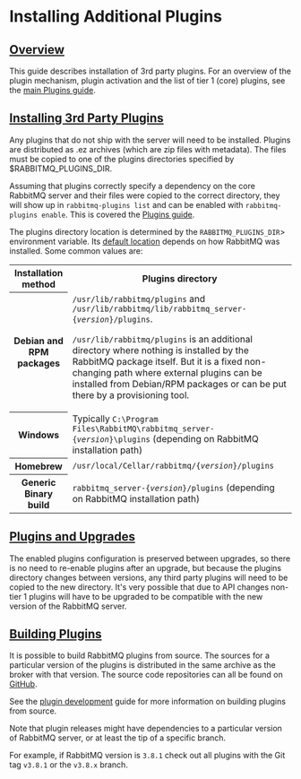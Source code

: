 <!--
Copyright (c) 2005-2023 Broadcom. All Rights Reserved. The term "Broadcom" refers to Broadcom Inc. and/or its subsidiaries.

All rights reserved. This program and the accompanying materials
are made available under the terms of the under the Apache License,
Version 2.0 (the "License”); you may not use this file except in compliance
with the License. You may obtain a copy of the License at

https://www.apache.org/licenses/LICENSE-2.0

Unless required by applicable law or agreed to in writing, software
distributed under the License is distributed on an "AS IS" BASIS,
WITHOUT WARRANTIES OR CONDITIONS OF ANY KIND, either express or implied.
See the License for the specific language governing permissions and
limitations under the License.
-->

# Installing Additional Plugins

## <a id="overview" class="anchor" href="#overview">Overview</a>

This guide describes installation of 3rd party plugins.
For an overview of the plugin mechanism, plugin activation and
the list of tier 1 (core) plugins, see the [main Plugins guide](./plugins.html).


## <a id="installing-custom-plugins" class="anchor" href="#installing-custom-plugins">Installing 3rd Party Plugins</a>

Any plugins that do not ship with the server will need to be
installed. Plugins are distributed as .ez archives (which are zip files with metadata).
The files must be copied to one of the plugins
directories specified by <span class="envvar">$RABBITMQ_PLUGINS_DIR</span>.

Assuming that plugins correctly specify a dependency on the core RabbitMQ server
and their files were copied to the correct directory, they will show up in
`rabbitmq-plugins list` and can be enabled with
`rabbitmq-plugins enable`. This is covered the [Plugins guide](./plugins.html).

The plugins directory location is determined by the `RABBITMQ_PLUGINS_DIR`> environment variable.
Its [default location](./relocate.html) depends on how RabbitMQ was installed. Some common values are:

<table>
  <tr>
    <th>Installation method</th>
    <th>Plugins directory</th>
  </tr>
  <tr>
    <th>Debian and RPM packages</th>
    <td>
      <code>/usr/lib/rabbitmq/plugins</code> and <code>/usr/lib/rabbitmq/lib/rabbitmq_server-{<i>version</i>}/plugins</code>.
      <p>
        <code>/usr/lib/rabbitmq/plugins</code> is an additional
        directory where nothing is installed by the RabbitMQ
        package itself. But it is a fixed non-changing path
        where external plugins can be installed from Debian/RPM
        packages or can be put there by a provisioning tool.
      </p>
    </td>
  </tr>
  <tr>
    <th>Windows</th>
    <td>
      Typically <code>C:\Program Files\RabbitMQ\rabbitmq_server-{<i>version</i>}\plugins</code>
      (depending on RabbitMQ installation path)
    </td>
  </tr>
  <tr>
    <th>Homebrew</th>
    <td>
      <code>/usr/local/Cellar/rabbitmq/{<i>version</i>}/plugins</code>
    </td>
  </tr>
  <tr>
    <th>Generic Binary build</th>
    <td>
      <code>rabbitmq_server-{<i>version</i>}/plugins</code>
      (depending on RabbitMQ installation path)
    </td>
  </tr>
</table>


## <a id="upgrades" class="anchor" href="#upgrades">Plugins and Upgrades</a>

The enabled plugins configuration is preserved between
upgrades, so there is no need to re-enable plugins after an
upgrade, but because the plugins directory changes between
versions, any third party plugins will need to be copied to
the new directory. It's very possible that due to API
changes non-tier 1 plugins will have to be upgraded to be compatible
with the new version of the RabbitMQ server.


## <a id="building" class="anchor" href="#building">Building Plugins</a>

It is possible to build RabbitMQ plugins from source.  The sources for a
particular version of the plugins is distributed in the same
archive as the broker with that version.  The source code
repositories can all be found on [GitHub](https://github.com/rabbitmq).

See the [plugin development](plugin-development.html) guide for more information on building plugins from source.

Note that plugin releases might have dependencies to a particular
version of RabbitMQ server, or at least the tip of a specific branch.

For example, if RabbitMQ version is `3.8.1` check out all plugins with the Git tag `v3.8.1` or the `v3.8.x` branch.
